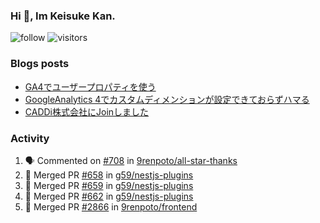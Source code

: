### Hi 👋, Im Keisuke Kan.

<!--
**9renpoto/9renpoto** is a ✨ _special_ ✨ repository because its `README.md` (this file) appears on your GitHub profile.

Here are some ideas to get you started:

- 🔭 I’m currently working on ...
- 🌱 I’m currently learning ...
- 👯 I’m looking to collaborate on ...
- 🤔 I’m looking for help with ...
- 💬 Ask me about ...
- 📫 How to reach me: ...
- 😄 Pronouns: ...
- ⚡ Fun fact: ...
-->

![follow](https://img.shields.io/github/followers/9renpoto?label=Follow&style=social)
![visitors](https://komarev.com/ghpvc/?username=9renpoto&label=Profile%20views&color=0e75b6&style=flat)

### Blogs posts

<!-- BLOG-POST-LIST:START -->
- [GA4でユーザープロパティを使う](https://9renpoto.dev/2021/02/21/google-analytics-4-user-properties/)
- [GoogleAnalytics 4でカスタムディメンションが設定できておらずハマる](https://9renpoto.dev/2021/02/13/google-analytics-4/)
- [CADDi株式会社にJoinしました](https://9renpoto.dev/2020/12/05/join/)
<!-- BLOG-POST-LIST:END -->

### Activity

<!--START_SECTION:activity-->
1. 🗣 Commented on [#708](https://github.com/9renpoto/all-star-thanks/issues/708) in [9renpoto/all-star-thanks](https://github.com/9renpoto/all-star-thanks)
2. 🎉 Merged PR [#658](https://github.com/g59/nestjs-plugins/pull/658) in [g59/nestjs-plugins](https://github.com/g59/nestjs-plugins)
3. 🎉 Merged PR [#659](https://github.com/g59/nestjs-plugins/pull/659) in [g59/nestjs-plugins](https://github.com/g59/nestjs-plugins)
4. 🎉 Merged PR [#662](https://github.com/g59/nestjs-plugins/pull/662) in [g59/nestjs-plugins](https://github.com/g59/nestjs-plugins)
5. 🎉 Merged PR [#2866](https://github.com/9renpoto/frontend/pull/2866) in [9renpoto/frontend](https://github.com/9renpoto/frontend)
<!--END_SECTION:activity-->

<!--START_SECTION:waka-->
<!--END_SECTION:waka-->